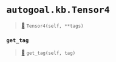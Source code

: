 # `autogoal.kb.Tensor4`

> [📝](/usr/lib/python3/dist-packages/autogoal/kb/_data.py#L481)
> `Tensor4(self, **tags)`

### `get_tag`

> [📝](/usr/lib/python3/dist-packages/autogoal/kb/_data.py#L283)
> `get_tag(self, tag)`

